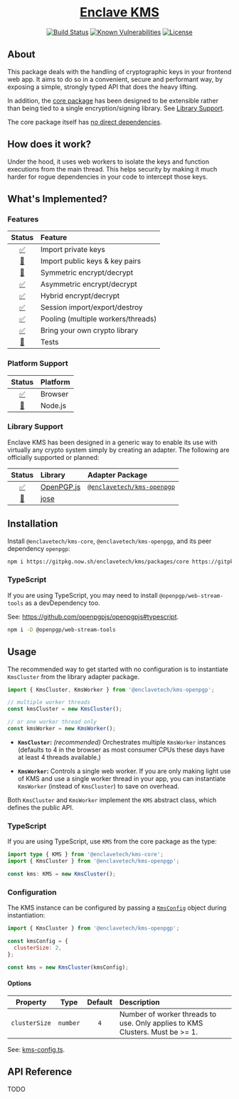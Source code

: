 <div align=center>

# [Enclave KMS](https://github.com/enclavetech/kms)

[![Build Status](https://github.com/enclavetech/key-manager/actions/workflows/build.yml/badge.svg)](https://github.com/enclavetech/key-manager/actions/workflows/build.yml) [![Known Vulnerabilities](https://snyk.io/test/github/enclavetech/key-manager/badge.svg)](https://snyk.io/test/github/enclavetech/key-manager) [![License](https://img.shields.io/github/license/enclavetech/key-manager)](LICENSE) <!-- TODO: uncomment once dist dirs no longer in repo [![Lines of code](https://img.shields.io/tokei/lines/github/enclavetech/key-manager)](https://github.com/enclavetech/kms) -->

</div>

<!-- TODO: table of contents -->

## About

This package deals with the handling of cryptographic keys in your frontend web app. It aims to do so in a convenient, secure and performant way, by exposing a simple, strongly typed API that does the heavy lifting.

In addition, the [core package](packages/core) has been designed to be extensible rather than being tied to a single encryption/signing library. See [Library Support](#library-support).

The core package itself has [no direct dependencies](packages/core/package.json).

## How does it work?

Under the hood, it uses web workers to isolate the keys and function executions from the main thread. This helps security by making it much harder for rogue dependencies in your code to intercept those keys.

## What's Implemented?

### Features

|                 Status                 | Feature                            |
| :------------------------------------: | :--------------------------------- |
| [:white_check_mark:](## 'Implemented') | Import private keys                |
|     [:construction:](## 'Planned')     | Import public keys & key pairs     |
|     [:construction:](## 'Planned')     | Symmetric encrypt/decrypt          |
| [:white_check_mark:](## 'Implemented') | Asymmetric encrypt/decrypt         |
| [:white_check_mark:](## 'Implemented') | Hybrid encrypt/decrypt             |
| [:white_check_mark:](## 'Implemented') | Session import/export/destroy      |
| [:white_check_mark:](## 'Implemented') | Pooling (multiple workers/threads) |
| [:white_check_mark:](## 'Implemented') | Bring your own crypto library      |
|     [:construction:](## 'Planned')     | Tests                              |

### Platform Support

|                Status                | Platform |
| :----------------------------------: | :------- |
| [:white_check_mark:](## 'Supported') | Browser  |
|    [:construction:](## 'Planned')    | Node.js  |

### Library Support

Enclave KMS has been designed in a generic way to enable its use with virtually any crypto system simply by creating an adapter. The following are officially supported or planned:

<!-- TODO: provide adapter docs -->

|                Status                | Library                               | Adapter Package                                |
| :----------------------------------: | :------------------------------------ | :--------------------------------------------- |
| [:white_check_mark:](## 'Supported') | [OpenPGP.js](https://openpgpjs.org)   | [`@enclavetech/kms-openpgp`](packages/openpgp) |
|    [:construction:](## 'Planned')    | [jose](https://github.com/panva/jose) |

## Installation

Install `@enclavetech/kms-core`, `@enclavetech/kms-openpgp`, and its peer dependency `openpgp`:

```sh
npm i https://gitpkg.now.sh/enclavetech/kms/packages/core https://gitpkg.now.sh/enclavetech/kms/packages/openpgp openpgp
```

### TypeScript

If you are using TypeScript, you may need to install `@openpgp/web-stream-tools` as a devDependency too.

See: <https://github.com/openpgpjs/openpgpjs#typescript>.

```sh
npm i -D @openpgp/web-stream-tools
```

## Usage

The recommended way to get started with no configuration is to instantiate `KmsCluster` from the library adapter package.

```js
import { KmsCluster, KmsWorker } from '@enclavetech/kms-openpgp';

// multiple worker threads
const kmsCluster = new KmsCluster();

// or one worker thread only
const kmsWorker = new KmsWorker();
```

- **`KmsCluster`:** _(recommended)_ Orchestrates multiple `KmsWorker` instances (defaults to 4 in the browser as most consumer CPUs these days have at least 4 threads available.)

- **`KmsWorker`:** Controls a single web worker. If you are only making light use of KMS and use a single worker thread in your app, you can instantiate `KmsWorker` (instead of `KmsCluster`) to save on overhead.

Both `KmsCluster` and `KmsWorker` implement the `KMS` abstract class, which defines the public API.

### TypeScript

If you are using TypeScript, use `KMS` from the core package as the type:

```ts
import type { KMS } from '@enclavetech/kms-core';
import { KmsCluster } from '@enclavetech/kms-openpgp';

const kms: KMS = new KmsCluster();
```

### Configuration

The KMS instance can be configured by passing a [`KmsConfig`](packages/core/src/interfaces/configs/kms-config.ts) object during instantiation:

```js
import { KmsCluster } from '@enclavetech/kms-openpgp';

const kmsConfig = {
  clusterSize: 2,
};

const kms = new KmsCluster(kmsConfig);
```

#### Options

|   Property    |   Type   | Default | Description                                                                  |
| :-----------: | :------: | :-----: | :--------------------------------------------------------------------------- |
| `clusterSize` | `number` |   `4`   | Number of worker threads to use. Only applies to KMS Clusters. Must be >= 1. |

See: [kms-config.ts](packages/core/src/interfaces/configs/kms-config.ts).

## API Reference

TODO
